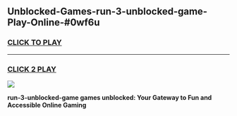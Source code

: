 
## Unblocked-Games-run-3-unblocked-game-Play-Online-#0wf6u
<h3>
<a href="https://premium.freeplayer.one?title=run-3-unblocked-game&ref=27F">CLICK TO PLAY</a></h3>
<hr>

<h3>
<a href="https://premium.freeplayer.one?title=run-3-unblocked-game&ref=27F">CLICK 2 PLAY</a>
  
</h3>

<a href="https://premium.freeplayer.one?title=run-3-unblocked-game&ref=27F"><img src="https://clearcache.store/games.png"></a>


**run-3-unblocked-game games unblocked: Your Gateway to Fun and Accessible Online Gaming**
